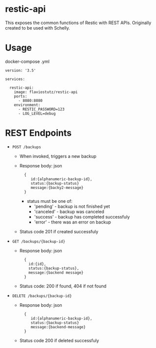# restic-api
This exposes the common functions of Restic with REST APIs. Originally created to be used with Schelly.

# Usage

docker-compose .yml

```
version: '3.5'

services:

  restic-api:
    image: flaviostutz/restic-api
    ports:
      - 8080:8080
    environment:
      - RESTIC_PASSWORD=123
      - LOG_LEVEL=debug
```

# REST Endpoints

  - ```POST /backups```
    - When invoked, triggers a new backup
    - Response body: json 
     
      ```
        {
           id:{alphanumeric-backup-id},
           status:{backup-status}
           message:{backy2-message}
        }
      ```
      - status must be one of:
          - 'pending' - backup is not finished yet
          - 'canceled' - backup was canceled
          - 'success' - backup has completed successfuly
          - 'error' - there was an error on backup
      
    - Status code 201 if created successfuly

  - ```GET /backups/{backup-id}```
    - Response body: json
    
       ```
         {
           id:{id},
           status:{backup-status},
           message:{backend message}
         }
       ```
    - Status code: 200 if found, 404 if not found

  - ```DELETE /backups/{backup-id}```
    - Response body: json 
     
      ```
        {
           id:{alphanumeric-backup-id},
           status:{backup-status}
           message:{backend-message}
        }
      ```
      
    - Status code 200 if deleted successfuly

